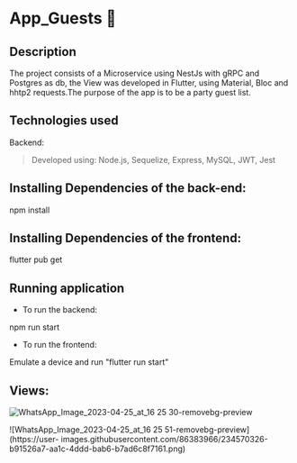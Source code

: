 # App_Guests 🎉
## Description
The project consists of a Microservice using NestJs with gRPC and Postgres as db, the View was developed in Flutter, using Material, Bloc and hhtp2 requests.The purpose of the app is to be a party guest list.

## Technologies used
  
Backend:

> Developed using: Node.js, Sequelize, Express, MySQL, JWT, Jest

##  Installing Dependencies of the back-end:

npm install

##  Installing Dependencies of the frontend:

flutter pub get


##  Running application

* To run the backend:


npm run start


* To run the frontend:


Emulate a device and run "flutter run start"

##  Views:

![WhatsApp_Image_2023-04-25_at_16 25 30-removebg-preview](https://user-images.githubusercontent.com/86383966/234570319-43040c08-edf5-4c84-ade2-48c9228d6fe6.png)

![WhatsApp_Image_2023-04-25_at_16 25 51-removebg-preview](https://user-
images.githubusercontent.com/86383966/234570326-b91526a7-aa1c-4ddd-bab6-b7ad6c8f7161.png)
